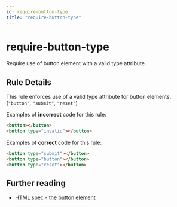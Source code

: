 ```yaml
---
id: require-button-type
title: "require-button-type"
---
```


# require-button-type

Require use of button element with a valid type attribute.

## Rule Details

This rule enforces use of a valid type attribute for button elements. (`"button"`, `"submit"`, `"reset"`)

Examples of **incorrect** code for this rule:

<!-- prettier-ignore-start -->

```html
<button></button>
<button type="invalid"></button>
```
<!-- prettier-ignore-end -->

Examples of **correct** code for this rule:

```html
<button type="submit"></button>
<button type="button"></button>
<button type="reset"></button>
```

## Further reading

- [HTML spec - the button element](https://html.spec.whatwg.org/multipage/form-elements.html#attr-button-type)
